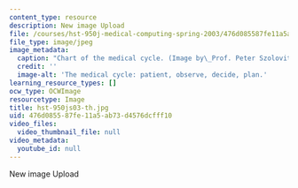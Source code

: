 ```yaml
---
content_type: resource
description: New image Upload
file: /courses/hst-950j-medical-computing-spring-2003/476d085587fe11a5ab73d4576dcfff10_hst-950js03-th.jpg
file_type: image/jpeg
image_metadata:
  caption: "Chart of the medical cycle. (Image by\_Prof. Peter Szolovits.)"
  credit: ''
  image-alt: 'The medical cycle: patient, observe, decide, plan.'
learning_resource_types: []
ocw_type: OCWImage
resourcetype: Image
title: hst-950js03-th.jpg
uid: 476d0855-87fe-11a5-ab73-d4576dcfff10
video_files:
  video_thumbnail_file: null
video_metadata:
  youtube_id: null
---
```

New image Upload

